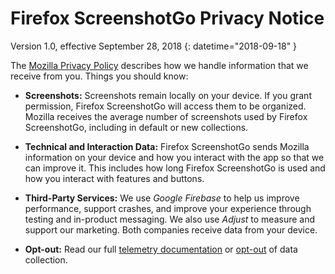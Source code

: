 # Firefox ScreenshotGo Privacy Notice

Version 1.0, effective September 28, 2018 
{: datetime="2018-09-18" }

The [Mozilla Privacy Policy](https://www.mozilla.org/privacy) describes how we handle information that we receive from you.  Things you should know:

* **Screenshots:** Screenshots remain locally on your device. If you grant permission, Firefox ScreenshotGo will access them to be organized. Mozilla receives the average number of screenshots used by Firefox ScreenshotGo, including in default or new collections.

* **Technical and Interaction Data:**  Firefox ScreenshotGo sends Mozilla information on your device and how you interact with the app so that we can improve it.  This includes how long Firefox ScreenshotGo is used and how you interact with features and buttons.  

* **Third-Party Services:** We use _Google Firebase_ to help us improve performance, support crashes, and improve your experience through testing and in-product messaging.  We also use _Adjust_ to measure and support our marketing.  Both companies receive data from your device.  

* **Opt-out:** Read our full [telemetry documentation](https://github.com/mozilla-tw/ScreenshotGo/blob/master/Telemetry.md) or [opt-out](https://support.mozilla.org/kb/send-usage-data-firefox-mobile-devices) of data collection.  
